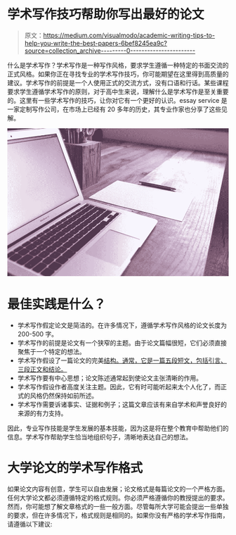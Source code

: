 # 学术写作技巧帮助你写出最好的论文

> 原文：<https://medium.com/visualmodo/academic-writing-tips-to-help-you-write-the-best-papers-6bef8245ea9c?source=collection_archive---------0----------------------->

什么是学术写作？学术写作是一种写作风格，要求学生遵循一种特定的书面交流的正式风格。如果你正在寻找专业的学术写作技巧，你可能期望在这里得到高质量的建议。学术写作的前提是一个人使用正式的交流方式，没有口语和行话。某些课程要求学生遵循学术写作的原则，对于高中生来说，理解什么是学术写作是至关重要的。这里有一些学术写作的技巧，让你对它有一个更好的认识。essay service 是一家定制写作公司，在市场上已经有 20 多年的历史，其专业作家也分享了这些见解。

![](img/411ea306354a88993750377a5bf95224.png)

# 最佳实践是什么？

*   学术写作假定论文是简洁的。在许多情况下，遵循学术写作风格的论文长度为 200-500 字。
*   学术写作的前提是论文有一个狭窄的主题。由于论文篇幅很短，它们必须直接聚焦于一个特定的想法。
*   学术写作假设了一篇论文的完美[结构。通常，它是一篇五段短文，包括引言、三段正文和结论。](https://visualmodo.com/5-exciting-edtech-trends-in-2020/)
*   学术写作要有中心思想；论文陈述通常起到使论文主张清晰的作用。
*   学术写作假设作者高度关注主题。因此，它有时可能听起来太个人化了，而正式的风格仍然保持如前所述。
*   学术写作需要诉诸事实、证据和例子；这篇文章应该有来自学术和声誉良好的来源的有力支持。

因此，专业写作技能是学生发展的基本技能，因为这是将在整个教育中帮助他们的信息。学术写作帮助学生恰当地组织句子，清晰地表达自己的想法。

# 大学论文的学术写作格式

如果论文内容有创意，学生可以自由发展；论文格式是每篇论文的一个严格方面。任何大学论文都必须遵循特定的格式规则。你必须严格遵循你的教授提出的要求。然而，你可能想了解文章格式的一些一般方面。尽管每所大学可能会提出一些单独的要求，但在许多情况下，格式规则是相同的。如果你没有严格的学术写作指南，请遵循以下建议: